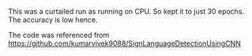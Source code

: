 This was a curtailed run as running on CPU. So kept it to just 30 epochs. 
The accuracy is low hence.

The code was referenced from https://github.com/kumarvivek9088/SignLanguageDetectionUsingCNN
